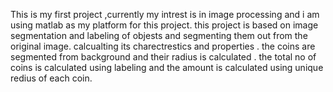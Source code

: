  This is my first project ,currently my intrest is in image processing and i am using matlab as my platform for this project.
 this project is based on image segmentation and labeling of objests and segmenting them out from the original image.
 calcualting its charectrestics and properties .
 the coins are segmented from background and their radius is calculated .
 the total no of coins is calculated using labeling and the amount is calculated using unique redius of each coin.
